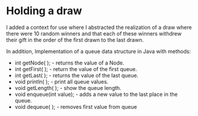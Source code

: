 # Holding a draw
 I added a context for use where I abstracted the realization of a draw where there were 10 random winners and that each of these winners withdrew their gift in the order of the first drawn to the last drawn.

In addition, Implementation of a queue data structure in Java with methods:
* int getNode( ); - returns the value of a Node.
* int getFirst( ); - return the value of the first queue.
* int getLast( ); - returns the value of the last queue.
* void println( ); - print all queue values.
* void getLength( ); - show the queue length.
* void enqueue(int value); - adds a new value to the last place in the queue.
* void dequeue( ); - removes first value from queue



